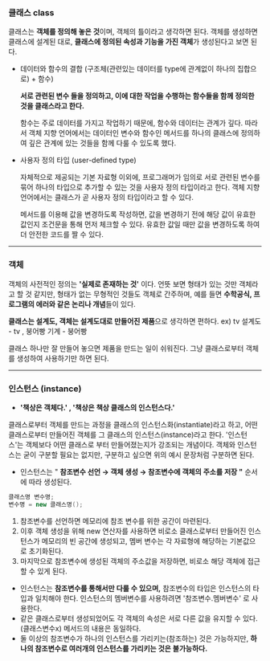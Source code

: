 ### 클래스 class

클래스는 **객체를 정의해 놓은 것**이며, 객체의 틀이라고 생각하면 된다. 객체를 생성하면 클래스에 설계된 대로, **클래스에 정의된 속성과 기능을 가진 객체**가 생성된다고 보면 된다.

- 데이터와 함수의 결합 (구조체(관련있는 데이터를 type에 관계없이 하나의 집합으로) + 함수)

    **서로 관련된 변수 들을 정의하고, 이에 대한 작업을 수행하는 함수들을 함께 정의한 것을 클래스라고 한다.** 

    함수는 주로 데이터를 가지고 작업하기 때문에, 함수와 데이터는 관계가 깊다. 따라서 객체 지향 언어에서는 데이터인 변수와 함수인 메서드를 하나의 클래스에 정의하여 깊은 관계에 있는 것들을 함께 다룰 수 있도록 했다. 

- 사용자 정의 타입 (user-defined type)

    자체적으로 제공되는 기본 자료형 이외에, 프로그래머가 임의로 서로 관련된 변수를 묶어 하나의 타입으로 추가할 수 있는 것을 사용자 정의 타입이라고 한다. 객체 지향언어에서는 클래스가 곧 사용자 정의 타입이라고 할 수 있다.

    메서드를 이용해 값을 변경하도록 작성하면, 값을 변경하기 전에 해당 값이 유효한 값인지 조건문을 통해 먼저 체크할 수 있다. 유효한 값일 때만 값을 변경하도록 하여 더 안전한 코드를 짤 수 있다.

----

### 객체

객체의 사전적인 정의는 **'실제로 존재하는 것'** 이다. 언뜻 보면 형태가 있는 것만 객체라고 할 것 같지만, 형태가 없는 무형적인 것들도 객체로 간주하며, 예를 들면 **수학공식, 프로그램의 에러와 같은 논리나 개념**들이 있다.

**클래스는 설계도, 객체는 설계도대로 만들어진 제품**으로 생각하면 편하다.
ex) tv 설계도 - tv , 붕어빵 기계 - 붕어빵

클래스 하나만 잘 만들어 놓으면 제품을 만드는 일이 쉬워진다. 그냥 클래스로부터 객체를 생성하여 사용하기만 하면 된다.

----

### 인스턴스 (instance)

- **'책상은 객체다.' , '책상은 책상 클래스의 인스턴스다.'**

클래스로부터 객체를 만드는 과정을 클래스의 인스턴스화(instantiate)라고 하고, 어떤 클래스로부터 만들어진 객체를 그 클래스의 인스턴스(instance)라고 한다. '인스턴스'는 객체보다 어떤 클래스로 부터 만들어졌는지가 강조되는 개념이다. 객체와 인스턴스는 굳이 구분할 필요는 없지만, 구분하고 싶으면 위의 예시 문장처럼 구분하면 된다.

- 인스턴스는 " **참조변수 선언 → 객체 생성 → 참조변수에 객체의 주소를 저장 "** 순서에 따라 생성된다.

```java
클래스명 변수명;
변수명 = new 클래스명();
```

1. 참조변수를 선언하면 메모리에 참조 변수를 위한 공간이 마련된다. 
2. 이후 객체 생성을 위해 new 연산자를 사용하면 비로소 클래스로부터 만들어진 인스턴스가 메모리의 빈 공간에 생성되고, 멤버 변수는 각 자료형에 해당하는 기본값으로 초기화된다. 
3. 마지막으로 참조변수에 생성된 객체의 주소값을 저장하면, 비로소 해당 객체에 접근할 수 있게 된다. 

- 인스턴스는 **참조변수를 통해서만 다룰 수 있으며,** 참조변수의 타입은 인스턴스의 타입과 일치해야 한다. 인스턴스의 멤버변수를 사용하려면 '참조변수.멤버변수' 로 사용한다.
- 같은 클래스로부터 생성되었어도 각 객체의 속성은 서로 다른 값을 유지할 수 있다. (클래스변수x) 메서드의 내용은 동일하다.
- 둘 이상의 참조변수가 하나의 인스턴스를 가리키는(참조하는) 것은 가능하지만, **하나의 참조변수로 여러개의 인스턴스를 가리키는 것은 불가능하다.**
